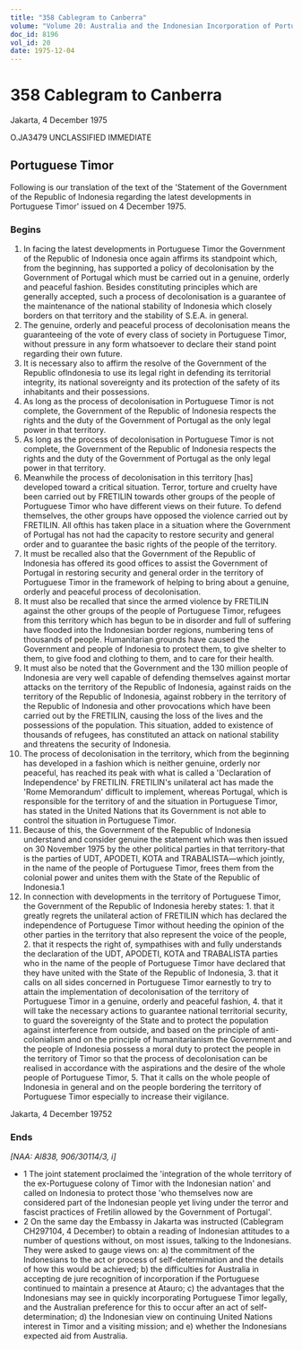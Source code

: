 ```yaml
---
title: "358 Cablegram to Canberra"
volume: "Volume 20: Australia and the Indonesian Incorporation of Portuguese Timor, 1974-1976"
doc_id: 8196
vol_id: 20
date: 1975-12-04
---
```


# 358 Cablegram to Canberra

Jakarta, 4 December 1975

O.JA3479 UNCLASSIFIED IMMEDIATE

## Portuguese Timor

Following is our translation of the text of the 'Statement of the Government of the Republic of Indonesia regarding the latest developments in Portuguese Timor' issued on 4 December 1975.

### Begins

  1. In facing the latest developments in Portuguese Timor the Government of the Republic of Indonesia once again affirms its standpoint which, from the beginning, has supported a policy of decolonisation by the Government of Portugal which must be carried out in a genuine, orderly and peaceful fashion. Besides constituting principles which are generally accepted, such a process of decolonisation is a guarantee of the maintenance of the national stability of Indonesia which closely borders on that territory and the stability of S.E.A. in general.
  2. The genuine, orderly and peaceful process of decolonisation means the guaranteeing of the vote of every class of society in Portuguese Timor, without pressure in any form whatsoever to declare their stand point regarding their own future.
  3. It is necessary also to affirm the resolve of the Government of the Republic oflndonesia to use its legal right in defending its territorial integrity, its national sovereignty and its protection of the safety of its inhabitants and their possessions.
  4. As long as the process of decolonisation in Portuguese Timor is not complete, the Government of the Republic of Indonesia respects the rights and the duty of the Government of Portugal as the only legal power in that territory.
  5. As long as the process of decolonisation in Portuguese Timor is not complete, the Government of the Republic of Indonesia respects the rights and the duty of the Government of Portugal as the only legal power in that territory.
  6. Meanwhile the process of decolonisation in this territory [has] developed toward a critical situation. Terror, torture and cruelty have been carried out by FRETILIN towards other groups of the people of Portuguese Timor who have different views on their future. To defend themselves, the other groups have opposed the violence carried out by FRETILIN. All ofthis has taken place in a situation where the Government of Portugal has not had the capacity to restore security and general order and to guarantee the basic rights of the people of the territory.
  7. It must be recalled also that the Government of the Republic of Indonesia has offered its good offices to assist the Government of Portugal in restoring security and general order in the territory of Portuguese Timor in the framework of helping to bring about a genuine, orderly and peaceful process of decolonisation.
  8. It must also be recalled that since the armed violence by FRETILIN against the other groups of the people of Portuguese Timor, refugees from this territory which has begun to be in disorder and full of suffering have flooded into the Indonesian border regions, numbering tens of thousands of people. Humanitarian grounds have caused the Government and people of Indonesia to protect them, to give shelter to them, to give food and clothing to them, and to care for their health.
  9. It must also be noted that the Government and the 130 million people of Indonesia are very well capable of defending themselves against mortar attacks on the territory of the Republic of Indonesia, against raids on the territory of the Republic of Indonesia, against robbery in the territory of the Republic of Indonesia and other provocations which have been carried out by the FRETILIN, causing the loss of the lives and the possessions of the population. This situation, added to existence of thousands of refugees, has constituted an attack on national stability and threatens the security of Indonesia.
  10. The process of decolonisation in the territory, which from the beginning has developed in a fashion which is neither genuine, orderly nor peaceful, has reached its peak with what is called a 'Declaration of Independence' by FRETILIN. FRETILIN's unilateral act has made the 'Rome Memorandum' difficult to implement, whereas Portugal, which is responsible for the territory of and the situation in Portuguese Timor, has stated in the United Nations that its Government is not able to control the situation in Portuguese Timor.
  11. Because of this, the Government of the Republic of Indonesia understand and consider genuine the statement which was then issued on 30 November 1975 by the other political parties in that territory-that is the parties of UDT, APODETI, KOTA and TRABALISTA—which jointly, in the name of the people of Portuguese Timor, frees them from the colonial power and unites them with the State of the Republic of Indonesia.1
  12. In connection with developments in the territory of Portuguese Timor, the Government of the Republic of Indonesia hereby states: 
    1. that it greatly regrets the unilateral action of FRETILIN which has declared the independence of Portuguese Timor without heeding the opinion of the other parties in the territory that also represent the voice of the people,
    2. that it respects the right of, sympathises with and fully understands the declaration of the UDT, APODETI, KOTA and TRABALISTA parties who in the name of the people of Portuguese Timor have declared that they have united with the State of the Republic of Indonesia,
    3. that it calls on all sides concerned in Portuguese Timor earnestly to try to attain the implementation of decolonisation of the territory of Portuguese Timor in a genuine, orderly and peaceful fashion,
    4. that it will take the necessary actions to guarantee national territorial security, to guard the sovereignty of the State and to protect the population against interference from outside, and based on the principle of anti-colonialism and on the principle of humanitarianism the Government and the people of Indonesia possess a moral duty to protect the people in the territory of Timor so that the process of decolonisation can be realised in accordance with the aspirations and the desire of the whole people of Portuguese Timor,
    5. That it calls on the whole people of Indonesia in general and on the people bordering the territory of Portuguese Timor especially to increase their vigilance.



Jakarta, 4 December 19752

### Ends

_[NAA: Al838, 906/30114/3, i]_

  * 1 The joint statement proclaimed the 'integration of the whole territory of the ex-Portuguese colony of Timor with the Indonesian nation' and called on Indonesia to protect those 'who themselves now are considered part of the Indonesian people yet living under the terror and fascist practices of Fretilin allowed by the Government of Portugal'.
  * 2 On the same day the Embassy in Jakarta was instructed (Cablegram CH297104, 4 December) to obtain a reading of Indonesian attitudes to a number of questions without, on most issues, talking to the Indonesians. They were asked to gauge views on: a) the commitment of the Indonesians to the act or process of self-determination and the details of how this would be achieved; b) the difficulties for Australia in accepting de jure recognition of incorporation if the Portuguese continued to maintain a presence at Atauro; c) the advantages that the Indonesians may see in quickly incorporating Portuguese Timor legally, and the Australian preference for this to occur after an act of self-determination; d) the Indonesian view on continuing United Nations interest in Timor and a visiting mission; and e) whether the Indonesians expected aid from Australia.


